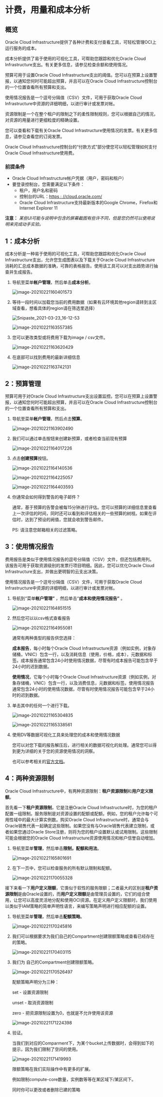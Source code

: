 # 计费，用量和成本分析

## 概览

Oracle Cloud Infrastructure提供了各种计费和支付查看工具，可轻松管理OCI上运行服务的成本。

成本分析提供了易于使用的可视化工具，可帮助您跟踪和优化Oracle Cloud Infrastructure支出。有关更多信息，请参见检查余额和使用情况。

预算可用于设置Oracle Cloud Infrastructure支出的阈值。您可以在预算上设置警报，以通知您何时可能超出预算，并且可以在Oracle Cloud Infrastructure控制台的一个位置查看所有预算和支出。

使用情况报告是一个逗号分隔值（CSV）文件，可用于获取Oracle Cloud Infrastructure中资源的详细明细，以进行审计或发票对帐。

资源限制是一个在整个租户的限制之下的柔性限制规则，您可以根据自己的情况，对资源的用量进行更细粒度的精确设置。

您可以查看和下载有关Oracle Cloud Infrastructure使用情况的发票。有关更多信息，请参见查看您的订阅发票。

Oracle Cloud Infrastructure控制台的“付款方式”部分使您可以轻松管理如何支付Oracle Cloud Infrastructure使用费。

### 前提条件

- Oracle Cloud Infrastructure帐户凭据（用户，密码和租户）
- 要登录控制台，您需要满足以下条件：
  - 租户，用户名和密码
  - 控制台的URL：[https : //cloud.oracle.com/](https://cloud.oracle.com/)
  - Oracle Cloud Infrastructure支持最新版本的Google Chrome，Firefox和Internet Explorer 11


**注意：** *某些UI可能与说明中包含的屏幕截图有些许不同，但是您仍然可以使用说明来完成动手实验。*



## 1：成本分析

成本分析是一种易于使用的可视化工具，可帮助您跟踪和优化Oracle Cloud Infrastructure支出，允许您生成图表以及下载关于Oracle Cloud Infrastructure消耗的汇总成本数据的准确，可靠的表格报告。使用该工具可以对支出趋势进行抽查并生成报告。


1. 导航至菜单**帐户管理**，然后单击**成本分析**。

   ![image-20210221160401573](images/image-20210221160401573.png)

2. 等待一段时间以加载您当前的费用数据（如果有云环境其他region请转到主区域查看，想看具体的region请在筛选里选择）

   ![Snipaste_2021-03-23_16-12-53](images/Snipaste_2021-03-23_16-12-53.png)

   ![image-20210221163557385](images/image-20210221163557385.png)

3. 您可以更改类型或将费用下载为image / csv文件。

   ![image-20210221163620429](images/image-20210221163620429.png)

4. 在底部可以找到费用的最新详细信息

   ![image-20210221163742131](images/image-20210221163742131.png)

   

## 2：**预算管理**

预算可用于对Oracle Cloud Infrastructure支出设置监控。您可以在预算上设置警报，以通知您何时可能超出预算，并且可以在Oracle Cloud Infrastructure控制台的一个位置查看所有预算和支出。



1. 导航至菜单**帐户管理**，然后点击**预算**。

   ![image-20210221163902490](images/image-20210221163902490.png)

2. 我们可以通过单击按钮来创建新预算，或者检查当前现有预算

   ![image-20210221164017226](images/image-20210221164017226.png)

3. 点击**创建预算**按钮。

   ![image-20210221164140536](images/image-20210221164140536.png)

   ![image-20210221164225057](images/image-20210221164225057.png)

   ![image-20210221164403593](images/image-20210221164403593.png)

   

4. 你通常会如何得到警告的电子邮件？

   通常，基于预算的告警会被每15分钟进行评估。您可以预算的详细信息里查看上一次评估的时间，同时还可以看到和评估相关的一些预算的树枝。如果在评估时，达到了预设的阙值，您就会收到警告邮件。

   PS: 请注意您邮箱相关的过滤策略。


## 3：使用情况报告

费用报告是类似于使用情况报告的逗号分隔值（CSV）文件，但还包括费用列。该报告可用于获取资源级别的发票行项目明细。因此，您可以优化Oracle Cloud Infrastructure支出，并做出更明智的云支出决策。

使用情况报告是一个逗号分隔值（CSV）文件，可用于获取Oracle Cloud Infrastructure中资源的详细明细，以进行审计或发票对帐。


1. 导航到“菜单**帐户管理”** ，然后单击“**成本和使用情况报告”** 。

   ![image-20210221164851515](images/image-20210221164851515.png)

2. 然后您可以以csv格式查看报告

   ![image-20210221164955081](images/image-20210221164955081.png)

   

   通常有两种类型的报告供您选择：

   **成本报告**，每小时每个Oracle Cloud Infrastructure资源（例如实例，对象存储桶，VNIC）包含一行，以及消耗信息（使用，价格，成本），元数据和标签。成本报告通常包含24小时使用情况数据，尽管有时成本报告可能包含早于24小时的迟到数据。

    

   **使用情况**，它每个小时每个Oracle Cloud Infrastructure资源（例如实例，对象存储桶，VNIC）包含一行，以及消费信息，元数据和标签。使用情况报告通常包含24小时的使用情况数据，尽管有时使用情况报告可能包含早于24小时的迟到数据。

   

3. 单击其中的任何一个进行下载。

   ![image-20210221165304835](images/image-20210221165304835.png)

   ![image-20210221165338561](images/image-20210221165338561.png)

   

4. 使用DV等数据可视化工具来处理您的成本和使用情况数据

   您可以对您下载的报告解压后，进行相关的数据可视化的处理。通常您可以得到更为详细的关于您的资源使用情况的洞察。

   也可以参考相关的[官方文档](https://docs.cloud.oracle.com/en-us/iaas/Content/Billing/Concepts/usagereportsoverview.htm)。



## 4：两种资源限制

Oracle Cloud Infrastructure中，有两种资源限制：**租户资源限制**和**用户定义限额**。

首先看一下**租户资源限制**，它是注册Oracle Cloud Infrastructure时，为您的租户配置一组限制。服务限制是对资源设置的配额或配额。例如，您的租户允许每个可用性域中的最大计算实例数。购买Oracle Cloud Infrastructure时，通常会与Oracle销售代表一起确定这些限制。如果您没有与Oracle销售代表建立限制，或者如果您通过Oracle Store注册，则将为您的租户设置默认或试用限制。这些限制可能会根据您的Oracle Cloud Infrastructure资源使用情况和帐户信誉自动增加。


1. 导航至菜单**管理**，然后单击**限制，配额和用法**。

   ![image-20210221165801691](images/image-20210221165801691.png)

2. 在下一页中，您可以检查服务的所有默认限制和配额。

   ![image-20210221170055328](images/image-20210221170055328.png)

   

接下来看一下**用户定义限额**，它类似于软性的服务限额；二者最大的区别是**租户资源限制**是由Oracle设置的，而**用户定义限额**是由管理员设置的，它们的组合使用，让您可以高度灵活地分配和使用OCI资源。在定义用户定义限额时，我们使用以类似于IAM策略的简单声明性语言，来编写策略声明进行相应配额的设置。



1. 导航至菜单**管理**，然后单击**配额策略**。

   ![image-20210221170245816](images/image-20210221170245816.png)

2. 我们可以根据要求为我们自己的Compartment创建限额策略或查看已经存在的策略。

   ![image-20210221170403115](images/image-20210221170403115.png)

   

   

3. 我们为 自己的Compartment创建限额策略。

   ![image-20210221170526497](images/image-20210221170526497.png)

   

   配额策略声明分为三种：

   set - 设置资源限制

   unset - 取消资源限制

   zero - 把资源限制设置为0，也就是不允许使用该资源

   

   ![image-20210221171224398](images/image-20210221171224398.png)

   

   

4. 验证。

   当我们到对应的Comparment下，为某个bucket上传数据时，会得到如下的提示，因为我们限制了空间的使用。

   ![image-20210221171419993](images/image-20210221171419993.png)

   

   限额策略在我们实际操作中有更多的扩展。

   例如限制compute-core数量，实例数等等在某区域下/某区间下。
   
   同时你可以更改或者删除已建的策略
   
   
   
   



